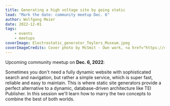 ```yaml
---
title: Generating a high voltage site by going static
lead: "Mark the date: community meetup Dec. 6"
author: Wolfgang Meier
date: 2022-12-01
tags:
    - events
    - meetups
coverImage: Electrostatic_generator_Teylers_Museum.jpeg
coverImageCredits: Cover photo by McSmit - Own work, <a href="https://commons.wikimedia.org/w/index.php?curid=1436426">Public Domain</a>
---
```


Upcoming community meetup on **Dec. 6, 2022**:

Sometimes you don't need a fully dynamic website with sophisticated search and navigation, but rather a simple service, which is super fast, reliable and easy to maintain. This is where static site generators provide a perfect alternative to a dynamic, database-driven architecture like TEI Publisher. In this session we'll learn how to marry the two concepts to combine the best of both worlds.